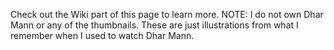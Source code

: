Check out the Wiki part of this page to learn more.
NOTE: I do not own Dhar Mann or any of the thumbnails. These are just illustrations from what I remember when I used to watch Dhar Mann.
